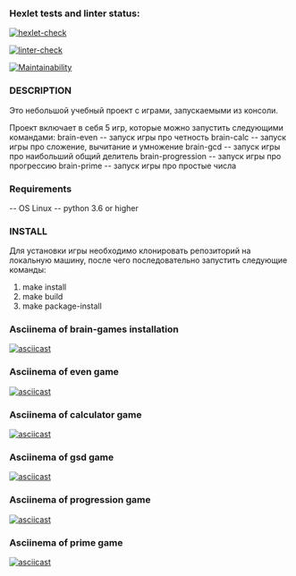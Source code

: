 ### Hexlet tests and linter status:
[![hexlet-check](https://github.com/StEvseeva/python-project-lvl1/actions/workflows/hexlet-check.yml/badge.svg)](https://github.com/StEvseeva/python-project-lvl1/actions/workflows/hexlet-check.yml)

[![linter-check](https://github.com/StEvseeva/python-project-lvl1/actions/workflows/linter-check.yml/badge.svg)](https://github.com/StEvseeva/python-project-lvl1/actions/workflows/linter-check.yml)

[![Maintainability](https://api.codeclimate.com/v1/badges/a99a88d28ad37a79dbf6/maintainability)](https://codeclimate.com/github/codeclimate/codeclimate/maintainability)

### DESCRIPTION
Это небольшой учебный проект с играми, запускаемыми из консоли.

Проект включает в себя 5 игр, которые можно запустить следующими командами:
brain-even -- запуск игры про четность
brain-calc -- запуск игры про сложение, вычитание и умножение
brain-gcd -- запуск игры про наибольший общий делитель
brain-progression -- запуск игры про прогрессию
brain-prime -- запуск игры про простые числа

### Requirements

-- OS Linux
-- python 3.6 or higher

### INSTALL

Для установки игры необходимо клонировать репозиторий на локальную машину, после чего последовательно запустить следующие команды:

1. make install
2. make build
3. make package-install

### Asciinema of brain-games installation 
[![asciicast](https://asciinema.org/a/513008.svg)](https://asciinema.org/a/513008)

### Asciinema of even game
[![asciicast](https://asciinema.org/a/512998.svg)](https://asciinema.org/a/512998)

### Asciinema of calculator game
[![asciicast](https://asciinema.org/a/513000.svg)](https://asciinema.org/a/513000)

### Asciinema of gsd game
[![asciicast](https://asciinema.org/a/513001.svg)](https://asciinema.org/a/513001)

### Asciinema of progression game
[![asciicast](https://asciinema.org/a/513003.svg)](https://asciinema.org/a/513003)

### Asciinema of prime game
[![asciicast](https://asciinema.org/a/513004.svg)](https://asciinema.org/a/513004)
